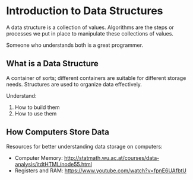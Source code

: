 # Introduction to Data Structures
A data structure is a collection of values.
Algorithms are the steps or processes we put in place to manipulate these collections of values.

Someone who understands both is a great programmer.

## What is a Data Structure
A container of sorts; different containers are suitable for different storage needs.
Structures are used to organize data effectively.

Understand:
1. How to build them
2. How to use them

## How Computers Store Data
Resources for better understanding data storage on computers:
    
- Computer Memory: http://statmath.wu.ac.at/courses/data-analysis/itdtHTML/node55.html
- Registers and RAM: https://www.youtube.com/watch?v=fpnE6UAfbtU

